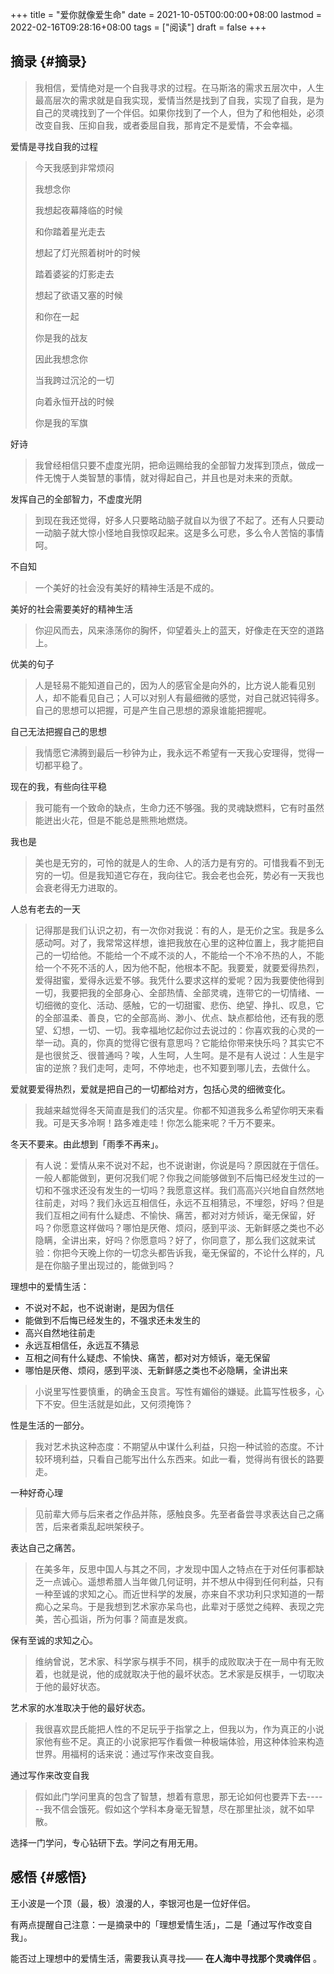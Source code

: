 +++
title = "爱你就像爱生命"
date = 2021-10-05T00:00:00+08:00
lastmod = 2022-02-16T09:28:16+08:00
tags = ["阅读"]
draft = false
+++

## 摘录 {#摘录}

> 我相信，爱情绝对是一个自我寻求的过程。在马斯洛的需求五层次中，人生最高层次的需求就是自我实现，爱情当然是找到了自我，实现了自我，是为自己的灵魂找到了一个伴侣。如果你找到了一个人，但为了和他相处，必须改变自我、压抑自我，或者委屈自我，那肯定不是爱情，不会幸福。

爱情是寻找自我的过程

> 今天我感到非常烦闷
>
> 我想念你
>
> 我想起夜幕降临的时候
>
> 和你踏着星光走去
>
> 想起了灯光照着树叶的时候
>
> 踏着婆娑的灯影走去
>
> 想起了欲语又塞的时候
>
> 和你在一起
>
> 你是我的战友
>
> 因此我想念你
>
> 当我跨过沉沦的一切
>
> 向着永恒开战的时候
>
> 你是我的军旗

好诗

> 我曾经相信只要不虚度光阴，把命运赐给我的全部智力发挥到顶点，做成一件无愧于人类智慧的事情，就对得起自己，并且也是对未来的贡献。

发挥自己的全部智力，不虚度光阴

> 到现在我还觉得，好多人只要略动脑子就自以为很了不起了。还有人只要动一动脑子就大惊小怪地自我惊叹起来。这是多么可悲，多么令人苦恼的事情呵。

不自知

> 一个美好的社会没有美好的精神生活是不成的。

美好的社会需要美好的精神生活

> 你迎风而去，风来涤荡你的胸怀，仰望着头上的蓝天，好像走在天空的道路上。

优美的句子

> 人是轻易不能知道自己的，因为人的感官全是向外的，比方说人能看见别人，却不能看见自己；人可以对别人有最细微的感觉，对自己就迟钝得多。自己的思想可以把握，可是产生自己思想的源泉谁能把握呢。

自己无法把握自己的思想

> 我情愿它沸腾到最后一秒钟为止，我永远不希望有一天我心安理得，觉得一切都平稳了。

现在的我，有些向往平稳

> 我可能有一个致命的缺点，生命力还不够强。我的灵魂缺燃料，它有时虽然能迸出火花，但是不能总是熊熊地燃烧。

我也是

> 美也是无穷的，可怜的就是人的生命、人的活力是有穷的。可惜我看不到无穷的一切。但是我知道它存在，我向往它。我会老也会死，势必有一天我也会衰老得无力进取的。

人总有老去的一天

> 记得那是我们认识之初，有一次你对我说：有的人，是无价之宝。我是多么感动呵。对了，我常常这样想，谁把我放在心里的这种位置上，我才能把自己的一切给他。不能给一个不咸不淡的人，不能给一个不冷不热的人，不能给一个不死不活的人，因为他不配，他根本不配。我要爱，就要爱得热烈，爱得甜蜜，爱得永远爱不够。我凭什么要求这样的爱呢？因为我要使他得到一切，我要把我的全部身心、全部热情、全部灵魂，连带它的一切情绪、一切细微的变化、活动、感触，它的一切甜蜜、悲伤、绝望、挣扎、叹息，它的全部温柔、善良，它的全部高尚、渺小、优点、缺点都给他，还有我的愿望、幻想，一切、一切。我幸福地忆起你过去说过的：你喜欢我的心灵的一举一动。真的，你真的觉得它很有意思吗？它能给你带来快乐吗？其实它不是也很贫乏、很普通吗？唉，人生呵，人生呵。是不是有人说过：人生是宇宙的逆旅？我们走呵，走呵，不停地走，也不知要到哪儿去，去做什么。

爱就要爱得热烈，爱就是把自己的一切都给对方，包括心灵的细微变化。

> 我越来越觉得冬天简直是我们的活灾星。你都不知道我多么希望你明天来看我。可是天多冷啊！路多难走哇！你怎么能来呢？千万不要来。

冬天不要来。由此想到「雨季不再来」。

> 有人说：爱情从来不说对不起，也不说谢谢，你说是吗？原因就在于信任。一般人都能做到，更何况我们呢？你我之间能够做到不后悔已经发生过的一切和不强求还没有发生的一切吗？我愿意这样。我们高高兴兴地自自然然地往前走，对吗？我们永远互相信任，永远不互相猜忌，不埋怨，好吗？但是我们互相之间有什么疑虑、不愉快、痛苦，都对对方倾诉，毫无保留，好吗？你愿意这样做吗？哪怕是厌倦、烦闷，感到平淡、无新鲜感之类也不必隐瞒，全讲出来，好吗？你愿意吗？好了，你同意了，那么我们这就来试验：你把今天晚上你的一切念头都告诉我，毫无保留的，不论什么样的，凡是在你脑子里出现过的，能做到吗？

理想中的爱情生活：

-   不说对不起，也不说谢谢，是因为信任
-   能做到不后悔已经发生的，不强求还未发生的
-   高兴自然地往前走
-   永远互相信任，永远互不猜忌
-   互相之间有什么疑虑、不愉快、痛苦，都对对方倾诉，毫无保留
-   哪怕是厌倦、烦闷，感到平淡、无新鲜感之类也不必隐瞒，全讲出来

> 小说里写性要慎重，的确金玉良言。写性有媚俗的嫌疑。此篇写性极多，心下不安。但生活就是如此，又何须掩饰？

性是生活的一部分。

> 我对艺术执这种态度：不期望从中谋什么利益，只抱一种试验的态度。不计较环境利益，只看自己能写出什么东西来。如此一看，觉得尚有很长的路要走。

一种好奇心理

> 见前辈大师与后来者之作品并陈，感触良多。先至者备尝寻求表达自己之痛苦，后来者乘乱起哄架秧子。

表达自己之痛苦。

> 在美多年，反思中国人与其之不同，才发现中国人之特点在于对任何事都缺乏一点诚心。遥想希腊人当年做几何证明，并不想从中得到任何利益，只有一种至诚的求知之心。而近世科学的发展，亦来自不求功利只求知道的一帮痴心之呆鸟。于是我想到艺术家亦呆鸟也，此辈对于感觉之纯粹、表现之完美，苦心孤诣，所为何事？简直是发疯。

保有至诚的求知之心。

> 维纳曾说，艺术家、科学家与棋手不同，棋手的成败取决于在一局中有无败着，也就是说，他的成就取决于他的最坏状态。艺术家是反棋手，一切取决于他的最好状态。

艺术家的水准取决于他的最好状态。

> 我很喜欢昆氏能把人性的不足玩乎于指掌之上，但我以为，作为真正的小说家他有些不足。真正的小说家把写作看做一种极端体验，用这种体验来构造世界。用福柯的话来说：通过写作来改变自我。

通过写作来改变自我

> 假如此门学问里真的包含了智慧，想着有意思，那无论如何也要弄下去------我不信会饿死。假如这个学科本身毫无智慧，尽在那里扯淡，就不如早散。

选择一门学问，专心钻研下去。学问之有用无用。


## 感悟 {#感悟}

王小波是一个顶（最，极）浪漫的人，李银河也是一位好伴侣。

有两点提醒自己注意：一是摘录中的「理想爱情生活」，二是「通过写作改变自我」。

能否过上理想中的爱情生活，需要我认真寻找—— **在人海中寻找那个灵魂伴侣** 。